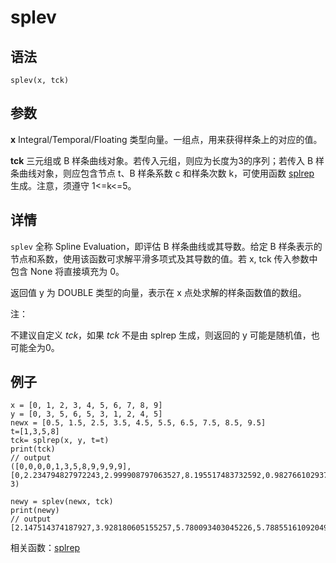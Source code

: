 # splev

## 语法

`splev(x, tck)`

## 参数

**x** Integral/Temporal/Floating 类型向量。一组点，用来获得样条上的对应的值。

**tck** 三元组或 B 样条曲线对象。若传入元组，则应为长度为3的序列；若传入 B 样条曲线对象，则应包含节点 t、B 样条系数 c 和样条次数
k，可使用函数 [splrep](splrep.html) 生成。注意，须遵守
1<=k<=5。

## 详情

`splev` 全称 Spline Evaluation，即评估 B 样条曲线或其导数。给定 B
样条表示的节点和系数，使用该函数可求解平滑多项式及其导数的值。若 x, tck 传入参数中包含 None 将直接填充为 0。

返回值 y 为 DOUBLE 类型的向量，表示在 x 点处求解的样条函数值的数组。

注：

不建议自定义 *tck*，如果 *tck* 不是由 splrep 生成，则返回的 y
可能是随机值，也可能全为0。

## 例子

```
x = [0, 1, 2, 3, 4, 5, 6, 7, 8, 9]
y = [0, 3, 5, 6, 5, 3, 1, 2, 4, 5]
newx = [0.5, 1.5, 2.5, 3.5, 4.5, 5.5, 6.5, 7.5, 8.5, 9.5]
t=[1,3,5,8]
tck= splrep(x, y, t=t)
print(tck)
// output
([0,0,0,0,1,3,5,8,9,9,9,9],
[0,2.234794827972243,2.999908797063527,8.195517483732592,0.982766102937427,0.416533320193195,6.868465914739519,5,0,0,0,0],
3)

newy = splev(newx, tck)
print(newy)
// output
[2.147514374187927,3.928180605155257,5.780093403045226,5.788551610920491,3.842319632145274,1.928386784305488,1.343262026468735,2.600266282317609,5.680148059970901,-0.902321655035049]
```

相关函数：[splrep](splrep.html)

